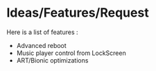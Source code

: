 Ideas/Features/Request
======================

Here is a list of features :
- Advanced reboot
- Music player control from LockScreen
- ART/Bionic optimizations

